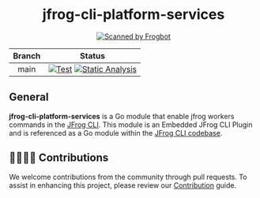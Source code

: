 <div align="center">

# jfrog-cli-platform-services
[![Scanned by Frogbot](https://raw.github.com/jfrog/frogbot/master/images/frogbot-badge.svg)](https://github.com/jfrog/frogbot#readme)

</div>

| Branch |                                                                                                                                                                                            Status                                                                                                                                                                                            |
|:------:|:--------------------------------------------------------------------------------------------------------------------------------------------------------------------------------------------------------------------------------------------------------------------------------------------------------------------------------------------------------------------------------------------:|
| main | [![Test](https://github.com/jfrog/jfrog-cli-platform-services/actions/workflows/unit-tests.yml/badge.svg?branch=main)](https://github.com/jfrog/jfrog-cli-platform-services/actions/workflows/unit-tests.yml?query=branch%main) [![Static Analysis](https://github.com/jfrog/jfrog-cli-platform-services/actions/workflows/analysis.yml/badge.svg?branch=main)](https://github.com/jfrog/jfrog-cli-platform-services/actions/workflows/analysis.yml) |

##  General

**jfrog-cli-platform-services** is a Go module that enable jfrog workers commands in the [JFrog CLI](https://docs.jfrog-applications.jfrog.io/jfrog-applications/jfrog-cli). This module is an Embedded JFrog CLI Plugin and is referenced as a Go module within the [JFrog CLI codebase](https://github.com/jfrog/jfrog-cli).

## 🫱🏻‍🫲🏼 Contributions

We welcome contributions from the community through pull requests. To assist in enhancing this project, please review our [Contribution](CONTRIBUTING.md) guide.